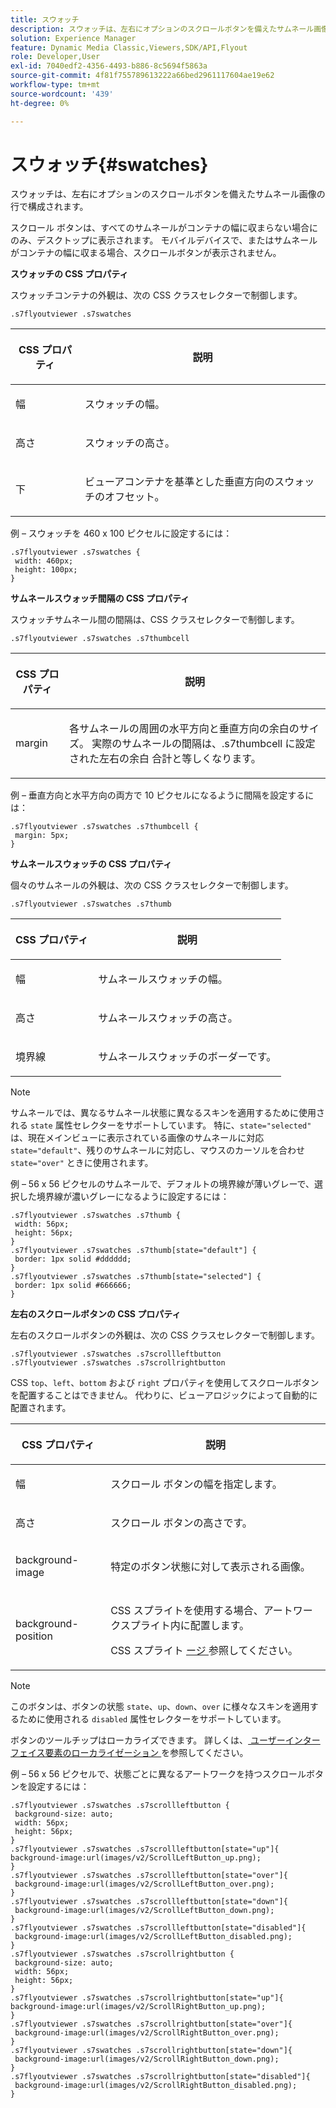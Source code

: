 ```yaml
---
title: スウォッチ
description: スウォッチは、左右にオプションのスクロールボタンを備えたサムネール画像の行で構成されます。
solution: Experience Manager
feature: Dynamic Media Classic,Viewers,SDK/API,Flyout
role: Developer,User
exl-id: 7040edf2-4356-4493-b886-8c5694f5863a
source-git-commit: 4f81f755789613222a66bed2961117604ae19e62
workflow-type: tm+mt
source-wordcount: '439'
ht-degree: 0%

---
```


# スウォッチ{#swatches}

スウォッチは、左右にオプションのスクロールボタンを備えたサムネール画像の行で構成されます。

<!--<a id="section_061E550C1C1D4DB2BD663A898895B38C"></a>-->

スクロール ボタンは、すべてのサムネールがコンテナの幅に収まらない場合にのみ、デスクトップに表示されます。 モバイルデバイスで、またはサムネールがコンテナの幅に収まる場合、スクロールボタンが表示されません。

**スウォッチの CSS プロパティ**

スウォッチコンテナの外観は、次の CSS クラスセレクターで制御します。

```
.s7flyoutviewer .s7swatches
```

<table id="table_94EE3F5BBE4547C0B4943471CEE7EDE4"> 
 <thead> 
  <tr> 
   <th colname="col1" class="entry"> <p> CSS プロパティ </p> </th> 
   <th colname="col2" class="entry"> <p>説明 </p> </th> 
  </tr> 
 </thead>
 <tbody> 
  <tr> 
   <td colname="col1"> <p> <span class="codeph"> 幅 </span> </p> </td> 
   <td colname="col2"> <p> スウォッチの幅。 </p> </td> 
  </tr> 
  <tr> 
   <td colname="col1"> <p> <span class="codeph"> 高さ </span> </p> </td> 
   <td colname="col2"> <p>スウォッチの高さ。 </p> </td> 
  </tr> 
  <tr> 
   <td colname="col1"> <p> <span class="codeph"> 下 </span> </p> </td> 
   <td colname="col2"> <p> ビューアコンテナを基準とした垂直方向のスウォッチのオフセット。 </p> </td> 
  </tr> 
 </tbody> 
</table>

例 – スウォッチを 460 x 100 ピクセルに設定するには：

```
.s7flyoutviewer .s7swatches { 
 width: 460px; 
 height: 100px;  
}
```

**サムネールスウォッチ間隔の CSS プロパティ**

スウォッチサムネール間の間隔は、CSS クラスセレクターで制御します。

```
.s7flyoutviewer .s7swatches .s7thumbcell
```

<table id="table_70FAD50E38EB4647B8FAB832F552BBB8"> 
 <thead> 
  <tr> 
   <th colname="col1" class="entry"> <p> CSS プロパティ </p> </th> 
   <th colname="col2" class="entry"> <p>説明 </p> </th> 
  </tr> 
 </thead>
 <tbody> 
  <tr> 
   <td colname="col1"> <p> <span class="codeph"> margin </span> </p> </td> 
   <td colname="col2"> <p> 各サムネールの周囲の水平方向と垂直方向の余白のサイズ。 実際のサムネールの間隔は、.s7thumbcell <span class="codeph"> に設定された左右の余白 </span> 合計と等しくなります。 </p> </td> 
  </tr> 
 </tbody> 
</table>

例 – 垂直方向と水平方向の両方で 10 ピクセルになるように間隔を設定するには：

```
.s7flyoutviewer .s7swatches .s7thumbcell { 
 margin: 5px; 
}
```

**サムネールスウォッチの CSS プロパティ**

個々のサムネールの外観は、次の CSS クラスセレクターで制御します。

```
.s7flyoutviewer .s7swatches .s7thumb
```

<table id="table_85446C72FD914594B7D108381BBFC673"> 
 <thead> 
  <tr> 
   <th colname="col1" class="entry"> <p> CSS プロパティ </p> </th> 
   <th colname="col2" class="entry"> <p>説明 </p> </th> 
  </tr> 
 </thead>
 <tbody> 
  <tr> 
   <td colname="col1"> <p> <span class="codeph"> 幅 </span> </p> </td> 
   <td colname="col2"> <p> サムネールスウォッチの幅。 </p> </td> 
  </tr> 
  <tr> 
   <td colname="col1"> <p> <span class="codeph"> 高さ </span> </p> </td> 
   <td colname="col2"> <p>サムネールスウォッチの高さ。 </p> </td> 
  </tr> 
  <tr> 
   <td colname="col1"> <p> <span class="codeph"> 境界線 </span> </p> </td> 
   <td colname="col2"> <p>サムネールスウォッチのボーダーです。 </p> </td> 
  </tr> 
 </tbody> 
</table>

>[!NOTE]
>
>サムネールでは、異なるサムネール状態に異なるスキンを適用するために使用される `state` 属性セレクターをサポートしています。 特に、`state="selected"` は、現在メインビューに表示されている画像のサムネールに対応 `state="default"`、残りのサムネールに対応し、マウスのカーソルを合わせ `state="over"` ときに使用されます。

例 – 56 x 56 ピクセルのサムネールで、デフォルトの境界線が薄いグレーで、選択した境界線が濃いグレーになるように設定するには：

```
.s7flyoutviewer .s7swatches .s7thumb { 
 width: 56px; 
 height: 56px;  
} 
.s7flyoutviewer .s7swatches .s7thumb[state="default"] { 
 border: 1px solid #dddddd; 
} 
.s7flyoutviewer .s7swatches .s7thumb[state="selected"] { 
 border: 1px solid #666666; 
}
```

**左右のスクロールボタンの CSS プロパティ**

左右のスクロールボタンの外観は、次の CSS クラスセレクターで制御します。

```
.s7flyoutviewer .s7swatches .s7scrollleftbutton 
.s7flyoutviewer .s7swatches .s7scrollrightbutton
```

CSS `top`、`left`、`bottom` および `right` プロパティを使用してスクロールボタンを配置することはできません。 代わりに、ビューアロジックによって自動的に配置されます。

<table id="table_F957367566C542829E2F6D296F9DAAC5"> 
 <thead> 
  <tr> 
   <th colname="col1" class="entry"> <p> CSS プロパティ </p> </th> 
   <th colname="col2" class="entry"> <p>説明 </p> </th> 
  </tr> 
 </thead>
 <tbody> 
  <tr> 
   <td colname="col1"> <p> <span class="codeph"> 幅 </span> </p> </td> 
   <td colname="col2"> <p> スクロール ボタンの幅を指定します。 </p> </td> 
  </tr> 
  <tr> 
   <td colname="col1"> <p> <span class="codeph"> 高さ </span> </p> </td> 
   <td colname="col2"> <p>スクロール ボタンの高さです。 </p> </td> 
  </tr> 
  <tr> 
   <td colname="col1"> <p> <span class="codeph"> background-image </span> </p> </td> 
   <td colname="col2"> <p>特定のボタン状態に対して表示される画像。 </p> </td> 
  </tr> 
  <tr> 
   <td colname="col1"> <p> <span class="codeph"> background-position </span> </p> </td> 
   <td colname="col2"> <p> CSS スプライトを使用する場合、アートワークスプライト内に配置します。 </p> <p>CSS スプライト <a href="../../../c-html5-s7-aem-asset-viewers/c-html5-flyout-viewer-20-about/c-html5-flyout-viewer-20-customizingviewer/c-html5-flyout-viewer-20-customizingviewer.md#section-0711ece44a4740168cfd7624c9010bd1" format="dita" scope="local"> ージ </a> 参照してください。 </p> </td> 
  </tr> 
 </tbody> 
</table>

>[!NOTE]
>
>このボタンは、ボタンの状態 `state`、`up`、`down`、`over` に様々なスキンを適用するために使用される `disabled` 属性セレクターをサポートしています。

ボタンのツールチップはローカライズできます。 詳しくは、[ ユーザーインターフェイス要素のローカライゼーション ](../../../c-html5-s7-aem-asset-viewers/c-html5-flyout-viewer-20-about/c-html5-flyout-viewer-20-localization.md#concept-6c8e58c611934e93ae3f211f46e15c27) を参照してください。

例 – 56 x 56 ピクセルで、状態ごとに異なるアートワークを持つスクロールボタンを設定するには：

```
.s7flyoutviewer .s7swatches .s7scrollleftbutton { 
 background-size: auto; 
 width: 56px; 
 height: 56px; 
} 
.s7flyoutviewer .s7swatches .s7scrollleftbutton[state="up"]{ 
background-image:url(images/v2/ScrollLeftButton_up.png); 
} 
.s7flyoutviewer .s7swatches .s7scrollleftbutton[state="over"]{ 
 background-image:url(images/v2/ScrollLeftButton_over.png); 
} 
.s7flyoutviewer .s7swatches .s7scrollleftbutton[state="down"]{ 
 background-image:url(images/v2/ScrollLeftButton_down.png); 
} 
.s7flyoutviewer .s7swatches .s7scrollleftbutton[state="disabled"]{ 
 background-image:url(images/v2/ScrollLeftButton_disabled.png); 
} 
.s7flyoutviewer .s7swatches .s7scrollrightbutton { 
 background-size: auto; 
 width: 56px; 
 height: 56px; 
} 
.s7flyoutviewer .s7swatches .s7scrollrightbutton[state="up"]{ 
background-image:url(images/v2/ScrollRightButton_up.png); 
} 
.s7flyoutviewer .s7swatches .s7scrollrightbutton[state="over"]{ 
 background-image:url(images/v2/ScrollRightButton_over.png); 
} 
.s7flyoutviewer .s7swatches .s7scrollrightbutton[state="down"]{ 
 background-image:url(images/v2/ScrollRightButton_down.png); 
} 
.s7flyoutviewer .s7swatches .s7scrollrightbutton[state="disabled"]{ 
 background-image:url(images/v2/ScrollRightButton_disabled.png); 
}
```
